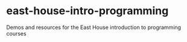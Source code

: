 # east-house-intro-programming
Demos and resources for the East House introduction to programming courses
